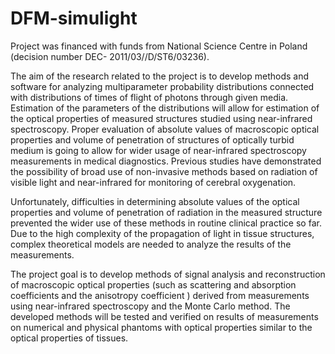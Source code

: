 # DFM-simulight

Project was financed with funds from National Science Centre in Poland (decision number DEC- 2011/03//D/ST6/03236).

The aim of the research related to the project is to develop methods and software for analyzing multiparameter probability distributions connected with distributions of times of flight of photons through given media. Estimation of the parameters of the distributions will allow for estimation of the optical properties of measured structures studied using near-infrared spectroscopy. Proper evaluation of absolute values of macroscopic optical properties and volume of penetration of structures of optically turbid medium is going to allow for wider usage of near-infrared spectroscopy measurements in medical diagnostics. 
Previous studies have demonstrated the possibility of broad use of non-invasive methods based on radiation of visible light and near-infrared for monitoring of cerebral oxygenation.
 
Unfortunately, difficulties in determining absolute values of the optical properties and volume of penetration of radiation in the measured structure prevented the wider use of these methods in routine clinical practice so far. Due to the high complexity of the propagation of light in tissue structures, complex theoretical models are needed to analyze the results of the  measurements. 

The project goal is to develop methods of signal analysis and reconstruction of macroscopic optical properties (such as scattering and absorption coefficients and the anisotropy coefficient ) derived from measurements using near-infrared spectroscopy and the Monte Carlo method. The developed methods will be tested and verified on results of measurements on numerical and physical phantoms with optical properties similar to the optical properties of tissues.
